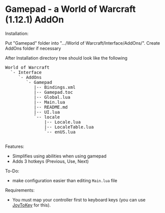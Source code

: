 Gamepad - a World of Warcraft (1.12.1) AddOn
===================================================

Installation:

Put "Gamepad" folder into ".../World of Warcraft/Interface/AddOns/".
Create AddOns folder if necessary

After Installation directory tree should look like the following

<pre>
World of Warcraft
  `- Interface
     `- AddOns
    	`- Gamepad
           |-- Bindings.xml
           |-- Gamepad.toc
           |-- Global.lua
           |-- Main.lua
           |-- README.md
           |-- UI.lua
           `-- locale
               |-- Locale.lua
               |-- LocaleTable.lua
               `-- enUS.lua

</pre>

Features:
- Simplifies using abilities when using gamepad
- Adds 3 hotkeys (Previous, Use, Next)

To-Do:
- make configuration easier than editing `Main.lua` file

Requirements:
- You must map your controller first to keyboard keys (you can use [JoyToKey](https://joytokey.net/en/) for this).
